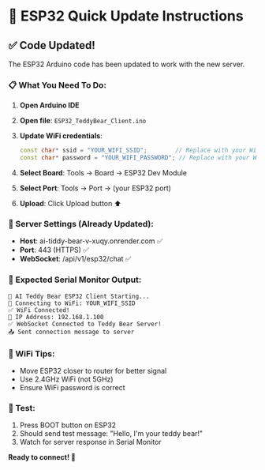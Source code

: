 # 🚨 ESP32 Quick Update Instructions

## ✅ Code Updated!

The ESP32 Arduino code has been updated to work with the new server. 

### 📋 What You Need To Do:

1. **Open Arduino IDE**
2. **Open file**: `ESP32_TeddyBear_Client.ino` 
3. **Update WiFi credentials**:
   ```cpp
   const char* ssid = "YOUR_WIFI_SSID";        // Replace with your WiFi name
   const char* password = "YOUR_WIFI_PASSWORD"; // Replace with your WiFi password
   ```

4. **Select Board**: Tools → Board → ESP32 Dev Module
5. **Select Port**: Tools → Port → (your ESP32 port)
6. **Upload**: Click Upload button ⬆️

### 📡 Server Settings (Already Updated):
- **Host**: ai-tiddy-bear-v-xuqy.onrender.com ✅
- **Port**: 443 (HTTPS) ✅
- **WebSocket**: /api/v1/esp32/chat ✅

### 🧪 Expected Serial Monitor Output:
```
🧸 AI Teddy Bear ESP32 Client Starting...
📡 Connecting to WiFi: YOUR_WIFI_SSID
✅ WiFi Connected!
📍 IP Address: 192.168.1.100
✅ WebSocket Connected to Teddy Bear Server!
📤 Sent connection message to server
```

### 🔧 WiFi Tips:
- Move ESP32 closer to router for better signal
- Use 2.4GHz WiFi (not 5GHz)
- Ensure WiFi password is correct

### 🎯 Test:
1. Press BOOT button on ESP32
2. Should send test message: "Hello, I'm your teddy bear!"
3. Watch for server response in Serial Monitor

**Ready to connect! 🚀**